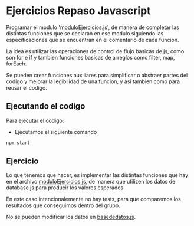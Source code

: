 # Ejercicios Repaso Javascript

Programar el modulo '[moduloEjercicios.js](./src/moduloEjercicios.js)', de manera de completar las distintas funciones que se declaran en ese modulo siguiendo las especificaciones que se encuentran en el comentario de cada funcion.

La idea es utilizar las operaciones de control de flujo basicas de js, como son for e if y tambien funciones basicas de arreglos como filter, map, forEach.

Se pueden crear funciones auxiliares para simplificar o abstraer partes del codigo y mejorar la legibilidad de una funcion, y asi tambien como para reusar el codigo.

## Ejecutando el codigo

Para ejecutar el codigo:

- Ejecutamos el siguiente comando

```bash
npm start
```

## Ejercicio

Lo que tenemos que hacer, es implementar las distintas funciones que hay en el archivo [moduloEjercicios.js](./src/moduloEjercicios.js), de manera que utilizen los datos de database.js para producir los valores esperados.

En este caso intencionalemente no hay tests, para que comparemos los resultados que conseguimos dentro del grupo.

No se pueden modificar los datos en [basededatos.js](./src/basededatos.js).
